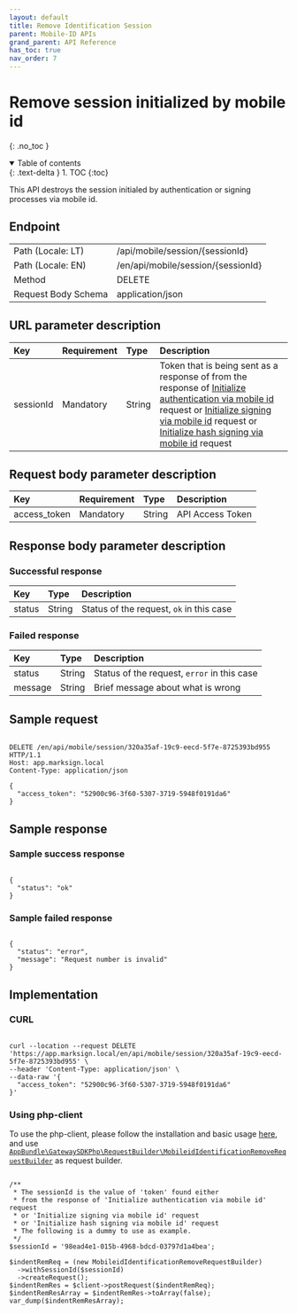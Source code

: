 ```yaml
---
layout: default
title: Remove Identification Session
parent: Mobile-ID APIs
grand_parent: API Reference
has_toc: true
nav_order: 7
---
```


# Remove session initialized by mobile id
{: .no_toc }

<details open markdown="block">
  <summary>
    Table of contents
  </summary>
  {: .text-delta }
1. TOC
{:toc}
</details>

This API destroys the session initialed by authentication or signing processes via mobile id.

## Endpoint

<table>
  <tbody>
    <tr>
      <td>Path (Locale: LT)</td>
      <td>/api/mobile/session/{sessionId}</td>
    </tr>
    <tr>
      <td>Path (Locale: EN)</td>
      <td>/en/api/mobile/session/{sessionId}</td>
    </tr>
    <tr>
      <td>Method</td>
      <td>DELETE</td>
    </tr>
    <tr>
      <td>Request Body Schema</td>
      <td>application/json</td>
    </tr>
  </tbody>
</table>

## URL parameter description

| Key | Requirement | Type | Description |
| :--- | :--- | :--- | :--- |
| sessionId | Mandatory | String | Token that is being sent as a response of from the response of [Initialize authentication via mobile id](/documentation/api-references/mobileId/apiMobileidInitAuth.html#successful-response) request or [Initialize signing via mobile id](/documentation/api-references/mobileId/apiMobileidInitSigning.html#successful-response) request or [Initialize hash signing via mobile id](/documentation/api-references/mobileId/apiMobileidInitHashSigning.html#successful-response) request |

## Request body parameter description

| Key | Requirement | Type | Description |
| :--- | :--- | :--- | :--- |
| access_token | Mandatory | String | API Access Token |



## Response body parameter description

### Successful response

| Key | Type | Description |
| :--- | :--- | :--- |
| status | String | Status of the request, `ok` in this case |



### Failed response

| Key | Type | Description |
| :--- | :--- | :--- |
| status | String | Status of the request, `error` in this case |
| message | String | Brief message about what is wrong |



## Sample request

```

DELETE /en/api/mobile/session/320a35af-19c9-eecd-5f7e-8725393bd955 HTTP/1.1
Host: app.marksign.local
Content-Type: application/json

{
  "access_token": "52900c96-3f60-5307-3719-5948f0191da6"
}

```

## Sample response

### Sample success response

```

{
  "status": "ok"
}

```

### Sample failed response

```

{
  "status": "error",
  "message": "Request number is invalid"
}

```

## Implementation

### CURL

```

curl --location --request DELETE 'https://app.marksign.local/en/api/mobile/session/320a35af-19c9-eecd-5f7e-8725393bd955' \
--header 'Content-Type: application/json' \
--data-raw '{
  "access_token": "52900c96-3f60-5307-3719-5948f0191da6"
}'

```

### Using php-client

To use the php-client, please follow the installation and basic usage [here](/documentation/sdk-php-client.html#usage), and use [`AppBundle\GatewaySDKPhp\RequestBuilder\MobileidIdentificationRemoveRequestBuilder`](/documentation/class-ref/GatewaySDKPhp/RequestBuilder/MobileidIdentificationRemoveRequestBuilder.html) as request builder.

```

/**
 * The sessionId is the value of 'token' found either
 * from the response of 'Initialize authentication via mobile id' request
 * or 'Initialize signing via mobile id' request
 * or 'Initialize hash signing via mobile id' request
 * The following is a dummy to use as example.
 */
$sessionId = '98ead4e1-015b-4968-bdcd-03797d1a4bea';

$indentRemReq = (new MobileidIdentificationRemoveRequestBuilder)
  ->withSessionId($sessionId)
  ->createRequest();
$indentRemRes = $client->postRequest($indentRemReq);
$indentRemResArray = $indentRemRes->toArray(false);
var_dump($indentRemResArray);

```